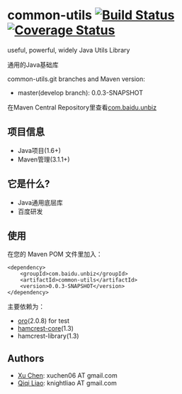 common-utils [![Build Status](https://travis-ci.org/knightliao/common-utils.svg)](https://travis-ci.org/knightliao/common-utils) [![Coverage Status](https://coveralls.io/repos/knightliao/common-utils/badge.png)](https://coveralls.io/r/knightliao/common-utils)
=======

useful, powerful, widely Java Utils Library

通用的Java基础库 

common-utils.git branches and Maven version:

- master(develop branch): 0.0.3-SNAPSHOT

在Maven Central Repository里查看[com.baidu.unbiz](http://search.maven.org/#search%7Cga%7C1%7Ccom.baidu.unbiz)

## 项目信息 ##

- Java项目(1.6+)
- Maven管理(3.1.1+)

## 它是什么? ##

- Java通用底层库
- 百度研发

## 使用 ##

在您的 Maven POM 文件里加入：

    <dependency>
        <groupId>com.baidu.unbiz</groupId>
        <artifactId>common-utils</artifactId>
        <version>0.0.3-SNAPSHOT</version>
    </dependency>
    
主要依赖为：

- [oro](http://jakarta.apache.org/oro/)(2.0.8) for test
- [hamcrest-core](https://code.google.com/p/hamcrest/)(1.3) 
- hamcrest-library(1.3) 

## Authors ##

- [Xu Chen](https://github.com/xuchen-plus): xuchen06 AT gmail.com
- [Qiqi Liao](https://github.com/knightliao): knightliao AT gmail.com

